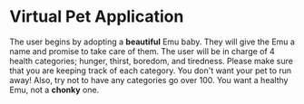 # Virtual Pet Application

The user begins by adopting a **beautiful** Emu baby. They will give the Emu a name and
promise to take care of them. The user will be in charge of 4 health categories; hunger, thirst,
boredom, and tiredness. Please make sure that you are keeping track of each category. You
don't want your pet to run away! Also, try not to have any categories go over 100. You want a
healthy Emu, not a **chonky** one.
